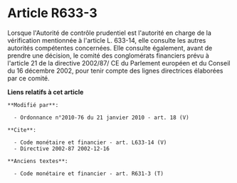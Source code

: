 # Article R633-3

Lorsque l'Autorité de contrôle prudentiel est l'autorité en charge de la vérification mentionnée à l'article L. 633-14, elle
consulte les autres autorités compétentes concernées. Elle consulte également, avant de prendre une décision, le comité des
conglomérats financiers prévu à l'article 21 de la directive 2002/87/ CE du Parlement européen et du Conseil du 16 décembre
2002, pour tenir compte des lignes directrices élaborées par ce comité.

**Liens relatifs à cet article**

	**Modifié par**:

	  - Ordonnance n°2010-76 du 21 janvier 2010 - art. 18 (V)

	**Cite**:

	  - Code monétaire et financier - art. L633-14 (V)
	  - Directive 2002-87 2002-12-16

	**Anciens textes**:

	  - Code monétaire et financier - art. R631-3 (T)
